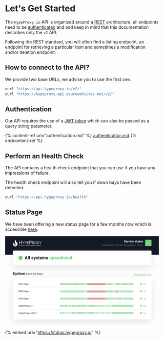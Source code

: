 # Let's Get Started

The `HypeProxy.io` API is organized around a [REST](https://en.wikipedia.org/wiki/Representational\_state\_transfer) architecture, all endpoints need to be [authenticated](authentication.md) and and keep in mind that this documentation describes only the `v2` API.

Following the REST standard, you will often find a listing endpoint, an endpoint for retrieving a particular item and sometimes a modification and/or deletion endpoint.

## How to connect to the API?

We provide two base URLs, we advise you to use the first one.

```bash
curl "https://api.hypeproxy.io/v2/"
curl "https://hypeproxy-api.azurewebsites.net/v2/"
```

## Authentication

Our API requires the use of a [JWT token](https://jwt.io/introduction) which can also be passed as a query string parameter.

{% content-ref url="authentication.md" %}
[authentication.md](authentication.md)
{% endcontent-ref %}

## Perform an Health Check

The API contains a health check endpoint that you can use if you have any impressions of failure.

The health check endpoint will also tell you if down bays have been detected.

```bash
curl "https://api.hypeproxy.io/health"
```

## Status Page

We have been offering a new status page for a few months now which is accessible [here](https://status.hypeproxy.io).

![HypeProxy.io Status Page Screenshot.](<../.gitbook/assets/Screenshot 2021-11-07 at 14.51.59.png>)

{% embed url="https://status.hypeproxy.io" %}

###
